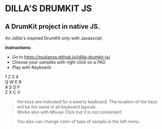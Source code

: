 # DILLA'S DRUMKIT JS
## A DrumKit project in native JS.

An Jdilla's inspired DrumKit only with Javascript.



**Instructions:**
- Go to https://roulianos.github.io/jdilla-drumkit-js/
- Choose your samples with right click on a PAD
- Play with Keyboard 


1  2  3  4\
Q  W  E  R\
A  S  D  F\
Z  X  C  V

>the keys are indicated for a qwerty keyboard. The location of the keys will be the same in all keyboard layouts.\
>Works also with Mouse Click but it is not convenient.


>You also can change color of type of sample in the left menu.

